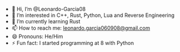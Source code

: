 - 👋 Hi, I’m @Leonardo-Garcia08
- 👀 I’m interested in C++, Rust, Python, Lua and Reverse Engineering
- 🌱 I’m currently learning Rust
- 📫 How to reach me: leonardo.garcia060908@gmail.com
- 😄 Pronouns: He/Him
- ⚡ Fun fact: I started programming at 8 with Python

<!---
Leonardo-Garcia08/Leonardo-Garcia08 is a ✨ special ✨ repository because its `README.md` (this file) appears on your GitHub profile.
You can click the Preview link to take a look at your changes.
--->
